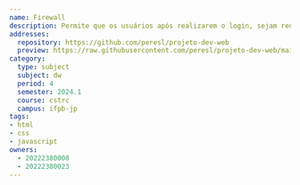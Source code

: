 ```yaml
---
name: Firewall
description: Permite que os usuários após realizarem o login, sejam redirecionados para uma página de simulação de firewall, onde eles possuem permissões de adionarem ou removerem regras do firewall.
addresses:
  repository: https://github.com/peresl/projeto-dev-web
  preview: https://raw.githubusercontent.com/peresl/projeto-dev-web/main/firewall.png
category:
  type: subject
  subject: dw
  period: 4
  semester: 2024.1
  course: cstrc
  campus: ifpb-jp
tags:
- html
- css
- javascript
owners:
  - 20222380008
  - 20222380023
---
```

